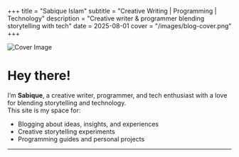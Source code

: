 +++
title = "Sabique Islam"
subtitle = "Creative Writing | Programming | Technology"
description = "Creative writer & programmer blending storytelling with tech"
date = 2025-08-01
cover = "/images/blog-cover.png"
+++

![Cover Image](/images/blog-cover.png)

# Hey there!

I’m **Sabique**, a creative writer, programmer, and tech enthusiast with a love for blending storytelling and technology.  
This site is my space for:

- Blogging about ideas, insights, and experiences  
- Creative storytelling experiments  
- Programming guides and personal projects  

---